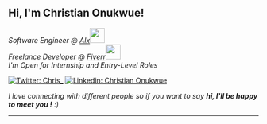 <h2> Hi, I'm Christian Onukwue! </h2>
<p><em>Software Engineer @ <a href="https://www.alxafrica.com/">Alx</a><img src="https://media.giphy.com/media/fYSnHlufseco8Fh93Z/giphy.gif" width="30"></br>Freelance Developer @ <a href="https://www.fiverr.com/share/ypRrrb">Fiverr</a><img src="https://media.giphy.com/media/WUlplcMpOCEmTGBtBW/giphy.gif" width="30"></br> I'm Open for Internship and Entry-Level Roles 
</em></p>

[![Twitter: Chris_](https://img.shields.io/twitter/follow/Chris4onu?style=social)](https://twitter.com/Chris4onu)
[![Linkedin: Christian Onukwue](https://img.shields.io/badge/-Christian%20Onukwue-blue?style=flat-square&logo=Linkedin&logoColor=white&link=https://www.linkedin.com/in/christian-onukwue-562084103/)](https://www.linkedin.com/in/christian-onukwue-562084103/)



<em> I love connecting with different people</b> so if you want to say <b>hi, I'll be happy to meet you !</b> :)</em>

---
